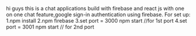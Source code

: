hi guys this is a chat applications build with firebase and react js with one on one chat feature,google sign-in authentication using firebase.
For set up:
1.npm install
2.npm firebase
3.set port = 3000 
npm start //for 1st port
4.set port = 3001
npm start // for 2nd port
